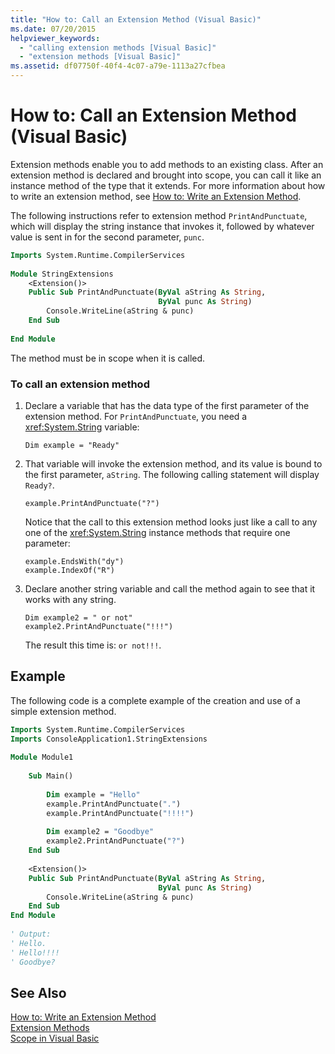 ```yaml
---
title: "How to: Call an Extension Method (Visual Basic)"
ms.date: 07/20/2015
helpviewer_keywords: 
  - "calling extension methods [Visual Basic]"
  - "extension methods [Visual Basic]"
ms.assetid: df07750f-40f4-4c07-a79e-1113a27cfbea
---
```

# How to: Call an Extension Method (Visual Basic)
Extension methods enable you to add methods to an existing class. After an extension method is declared and brought into scope, you can call it like an instance method of the type that it extends. For more information about how to write an extension method, see [How to: Write an Extension Method](./how-to-write-an-extension-method.md).  
  
 The following instructions refer to extension method `PrintAndPunctuate`, which will display the string instance that invokes it, followed by whatever value is sent in for the second parameter, `punc`.  
  
```vb  
Imports System.Runtime.CompilerServices  
  
Module StringExtensions  
    <Extension()>   
    Public Sub PrintAndPunctuate(ByVal aString As String,   
                                 ByVal punc As String)  
        Console.WriteLine(aString & punc)  
    End Sub  
  
End Module  
```  
  
 The method must be in scope when it is called.  
  
### To call an extension method  
  
1. Declare a variable that has the data type of the first parameter of the extension method. For `PrintAndPunctuate`, you need a <xref:System.String> variable:  
  
   ```  
   Dim example = "Ready"  
   ```  
  
2. That variable will invoke the extension method, and its value is bound to the first parameter, `aString`. The following calling statement will display `Ready?`.  
  
   ```  
   example.PrintAndPunctuate("?")  
   ```  
  
    Notice that the call to this extension method looks just like a call to any one of the <xref:System.String> instance methods that require one parameter:  
  
   ```  
   example.EndsWith("dy")  
   example.IndexOf("R")  
   ```  
  
3. Declare another string variable and call the method again to see that it works with any string.  
  
   ```  
   Dim example2 = " or not"  
   example2.PrintAndPunctuate("!!!")  
   ```  
  
    The result this time is: `or not!!!`.  
  
## Example  
 The following code is a complete example of the creation and use of a simple extension method.  
  
```vb  
Imports System.Runtime.CompilerServices  
Imports ConsoleApplication1.StringExtensions  
  
Module Module1  
  
    Sub Main()  
  
        Dim example = "Hello"  
        example.PrintAndPunctuate(".")  
        example.PrintAndPunctuate("!!!!")  
  
        Dim example2 = "Goodbye"  
        example2.PrintAndPunctuate("?")  
    End Sub  
  
    <Extension()>   
    Public Sub PrintAndPunctuate(ByVal aString As String,   
                                 ByVal punc As String)  
        Console.WriteLine(aString & punc)  
    End Sub  
End Module  
  
' Output:  
' Hello.  
' Hello!!!!  
' Goodbye?  
```  
  
## See Also  
 [How to: Write an Extension Method](./how-to-write-an-extension-method.md)  
 [Extension Methods](./extension-methods.md)  
 [Scope in Visual Basic](../../../../visual-basic/programming-guide/language-features/declared-elements/scope.md)
